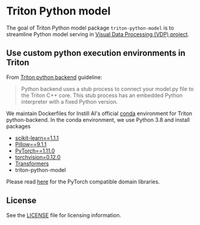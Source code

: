 # Triton Python model
The goal of Triton Python model package `triton-python-model` is to streamline Python model serving in [Visual Data Processing (VDP) project](https://github.com/instill-ai/vdp).

## Use custom python execution environments in Triton
From [Triton python backend](https://github.com/triton-inference-server/python_backend/tree/main#using-custom-python-execution-environments) guideline:

> Python backend uses a stub process to connect your model.py file to the Triton C++ core. This stub process has an embedded Python interpreter with a fixed Python version.

We maintain Dockerfiles for Instill AI's official [conda](https://docs.conda.io/en/latest/) environment for Triton python-backend. In the conda environment, we use Python 3.8 and install packages
- [scikit-learn==1.1.1](https://github.com/scikit-learn/scikit-learn)
- [Pillow==9.1.1](https://github.com/python-pillow/Pillow)
- [PyTorch==1.11.0](https://github.com/pytorch/pytorch)
- [torchvision=0.12.0](https://pytorch.org/vision/stable/index.html)
- [Transformers](https://github.com/huggingface/transformers)
- triton-python-model

Please read [here](https://github.com/pytorch/pytorch/wiki/PyTorch-Versions) for the PyTorch compatible domain libraries.

## License

See the [LICENSE](https://github.com/instill-ai/triton-python-model/blob/main/LICENSE) file for licensing information.
